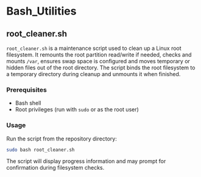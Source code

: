 # Bash_Utilities

## root_cleaner.sh

`root_cleaner.sh` is a maintenance script used to clean up a Linux root filesystem. It remounts the root partition read/write if needed, checks and mounts `/var`, ensures swap space is configured and moves temporary or hidden files out of the root directory. The script binds the root filesystem to a temporary directory during cleanup and unmounts it when finished.

### Prerequisites

- Bash shell
- Root privileges (run with `sudo` or as the root user)

### Usage

Run the script from the repository directory:

```bash
sudo bash root_cleaner.sh
```

The script will display progress information and may prompt for confirmation during filesystem checks.
